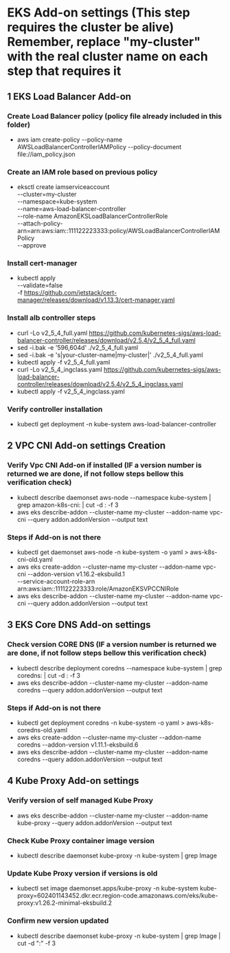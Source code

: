 # EKS Add-on settings (This step requires the cluster be alive) **Remember, replace "my-cluster" with the real cluster name on each step that requires it**

## 1 EKS Load Balancer Add-on
### Create Load Balancer policy (policy file already included in this folder) 
+ aws iam create-policy --policy-name AWSLoadBalancerControllerIAMPolicy --policy-document file://iam_policy.json

### Create an IAM role based on previous policy
+ eksctl create iamserviceaccount \
  --cluster=my-cluster \
  --namespace=kube-system \
  --name=aws-load-balancer-controller \
  --role-name AmazonEKSLoadBalancerControllerRole \
  --attach-policy-arn=arn:aws:iam::111122223333:policy/AWSLoadBalancerControllerIAMPolicy \
  --approve

### Install cert-manager
+ kubectl apply \
    --validate=false \
    -f https://github.com/jetstack/cert-manager/releases/download/v1.13.3/cert-manager.yaml

### Install alb controller steps
+ curl -Lo v2_5_4_full.yaml https://github.com/kubernetes-sigs/aws-load-balancer-controller/releases/download/v2.5.4/v2_5_4_full.yaml
+ sed -i.bak -e '596,604d' ./v2_5_4_full.yaml
+ sed -i.bak -e 's|your-cluster-name|my-cluster|' ./v2_5_4_full.yaml 
+ kubectl apply -f v2_5_4_full.yaml
+ curl -Lo v2_5_4_ingclass.yaml https://github.com/kubernetes-sigs/aws-load-balancer-controller/releases/download/v2.5.4/v2_5_4_ingclass.yaml
+ kubectl apply -f v2_5_4_ingclass.yaml

### Verify controller installation
+ kubectl get deployment -n kube-system aws-load-balancer-controller


## 2 VPC CNI Add-on settings Creation

### Verify Vpc CNI Add-on if installed (IF a version number is returned we are done, if not follow steps bellow this verification check)
+ kubectl describe daemonset aws-node --namespace kube-system | grep amazon-k8s-cni: | cut -d : -f 3
+ aws eks describe-addon --cluster-name my-cluster --addon-name vpc-cni --query addon.addonVersion --output text

### Steps if Add-on is not there
+ kubectl get daemonset aws-node -n kube-system -o yaml > aws-k8s-cni-old.yaml
+ aws eks create-addon --cluster-name my-cluster --addon-name vpc-cni --addon-version v1.16.2-eksbuild.1 \
    --service-account-role-arn arn:aws:iam::111122223333:role/AmazonEKSVPCCNIRole
+ aws eks describe-addon --cluster-name my-cluster --addon-name vpc-cni --query addon.addonVersion --output text

## 3 EKS Core DNS Add-on settings

### Check version CORE DNS (IF a version number is returned we are done, if not follow steps bellow this verification check)
+ kubectl describe deployment coredns --namespace kube-system | grep coredns: | cut -d : -f 3
+ aws eks describe-addon --cluster-name my-cluster --addon-name coredns --query addon.addonVersion --output text

### Steps if Add-on is not there
+ kubectl get deployment coredns -n kube-system -o yaml > aws-k8s-coredns-old.yaml
+ aws eks create-addon --cluster-name my-cluster --addon-name coredns --addon-version v1.11.1-eksbuild.6
+ aws eks describe-addon --cluster-name my-cluster --addon-name coredns --query addon.addonVersion --output text


## 4 Kube Proxy Add-on settings

### Verify version of self managed Kube Proxy 
+ aws eks describe-addon --cluster-name my-cluster --addon-name kube-proxy --query addon.addonVersion --output text

### Check Kube Proxy container image version
+ kubectl describe daemonset kube-proxy -n kube-system | grep Image

### Update Kube Proxy version if versions is old 
+ kubectl set image daemonset.apps/kube-proxy -n kube-system kube-proxy=602401143452.dkr.ecr.region-code.amazonaws.com/eks/kube-proxy:v1.26.2-minimal-eksbuild.2

### Confirm new version updated
+ kubectl describe daemonset kube-proxy -n kube-system | grep Image | cut -d ":" -f 3

